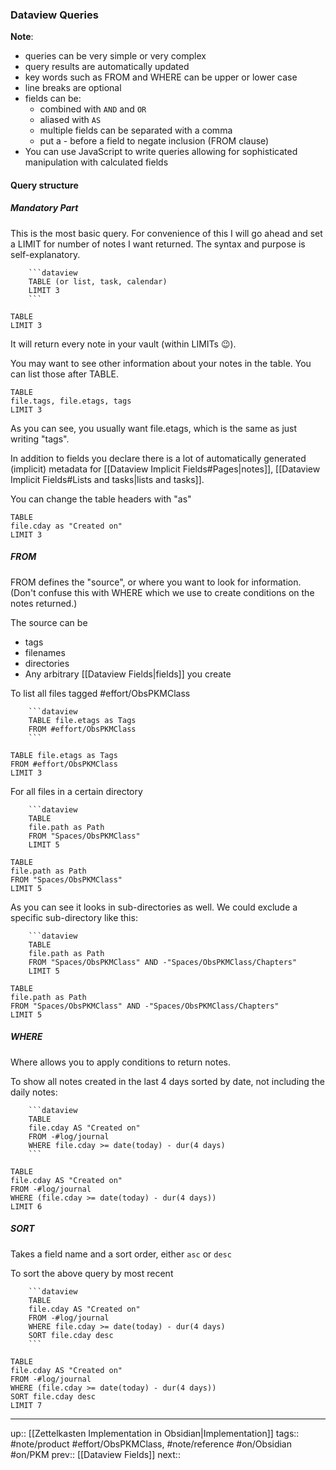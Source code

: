 ### Dataview Queries


__Note__:
- queries can be very simple or very complex
- query results are automatically updated 
- key words such as FROM and WHERE can be upper or lower case
- line breaks are optional
- fields can be:
	- combined with `AND` and  `OR`
	- aliased with `AS`
	- multiple fields can be separated with a comma
	- put a - before a field to negate inclusion (FROM clause)
- You can use JavaScript to write queries allowing for sophisticated manipulation with calculated fields

#### Query structure

##### Mandatory Part
This is the most basic query. For convenience of this I will go ahead and set a LIMIT for number of notes I want returned. The syntax and purpose is self-explanatory.

```
	```dataview
	TABLE (or list, task, calendar)
	LIMIT 3
	```
```
```dataview
TABLE
LIMIT 3
```

It will return every note in your vault (within LIMITs 😉).

You may want to see other information about your notes in the table. You can list those after TABLE.

```dataview
TABLE
file.tags, file.etags, tags
LIMIT 3
```
As you can see, you usually want file.etags, which is the same as just writing "tags".

In addition to fields you declare there is a lot of automatically generated (implicit) metadata for [[Dataview Implicit Fields#Pages|notes]], [[Dataview Implicit Fields#Lists and tasks|lists and tasks]].

You can change the table headers with "as"

```dataview
TABLE 
file.cday as "Created on"
LIMIT 3
```

##### FROM

FROM defines the "source", or where you want to look for information. (Don't confuse this with WHERE which we use to create conditions on the notes returned.)

The source can be
- tags
- filenames
- directories
- Any arbitrary [[Dataview Fields|fields]] you create

To list all files tagged #effort/ObsPKMClass

```
	```dataview
 	TABLE file.etags as Tags
 	FROM #effort/ObsPKMClass 
 	```
```
```dataview
TABLE file.etags as Tags
FROM #effort/ObsPKMClass 
LIMIT 3
```


For all files in a certain directory
```
	```dataview
	TABLE
	file.path as Path
	FROM "Spaces/ObsPKMClass"
	LIMIT 5
```
```dataview
TABLE
file.path as Path
FROM "Spaces/ObsPKMClass"
LIMIT 5
```

As you can see it looks in sub-directories as well. We could exclude a specific sub-directory like this:

```
	```dataview
	TABLE
	file.path as Path
	FROM "Spaces/ObsPKMClass" AND -"Spaces/ObsPKMClass/Chapters"
	LIMIT 5
```
```dataview
TABLE
file.path as Path
FROM "Spaces/ObsPKMClass" AND -"Spaces/ObsPKMClass/Chapters"
LIMIT 5
```

##### WHERE

Where allows you to apply conditions to return notes. 

To show all notes created in the last 4 days sorted by date, not including the daily notes:
```
	```dataview
	TABLE
	file.cday AS "Created on"
	FROM -#log/journal
	WHERE file.cday >= date(today) - dur(4 days)
	```
```
```dataview
TABLE
file.cday AS "Created on"
FROM -#log/journal
WHERE (file.cday >= date(today) - dur(4 days))
LIMIT 6
```

##### SORT

Takes a field name and a sort order, either `asc` or `desc`

To sort the above query by most recent
```
	```dataview
	TABLE
	file.cday AS "Created on"
	FROM -#log/journal
	WHERE file.cday >= date(today) - dur(4 days)
	SORT file.cday desc
	```
```
```dataview
TABLE
file.cday AS "Created on"
FROM -#log/journal
WHERE (file.cday >= date(today) - dur(4 days))
SORT file.cday desc
LIMIT 7
```

---
up:: [[Zettelkasten Implementation in Obsidian|Implementation]]
tags:: #note/product #effort/ObsPKMClass, #note/reference #on/Obsidian #on/PKM 
prev:: [[Dataview Fields]]
next:: 
